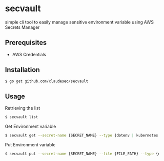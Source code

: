 # secvault
simple cli tool to easily manage sensitive environment variable using AWS Secrets Manager 

## Prerequisites

- AWS Credentials

## Installation

```bash
$ go get github.com/claudeseo/secvault
```

## Usage

Retrieving the list 

```bash
$ secvault list
```

Get Environment variable 

```bash
$ secvault get --secret-name {SECRET_NAME} --type {dotenv | kubernetes | json}
```


Put Environment variable

```bash
$ secvault put --secret-name {SECRET_NAME} --file {FILE_PATH} --type {dotenv | json}
```
